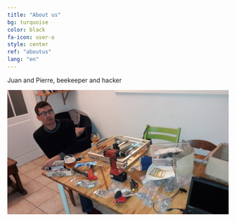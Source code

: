 ```yaml
---
title: "About us"
bg: turquoise
color: black
fa-icon: user-o
style: center
ref: "aboutus"
lang: "en"
---
```

Juan and Pierre, beekeeper and hacker

![pierre](img/pierre.jpg)
